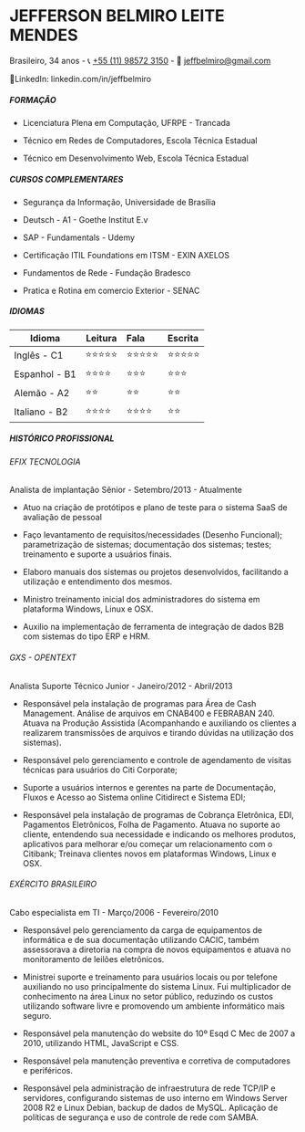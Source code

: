 # JEFFERSON BELMIRO LEITE MENDES

Brasileiro, 34 anos - :telephone_receiver:  [+55 (11) 98572 3150](callto:+5511985723150) - :e-mail: [jeffbelmiro@gmail.com](mailto:jeffbelmiro@gmail.com)

:link:LinkedIn: linkedin.com/in/jeffbelmiro

##### FORMAÇÃO

- Licenciatura Plena em Computação, UFRPE - Trancada

- Técnico em Redes de Computadores, Escola Técnica Estadual

- Técnico em Desenvolvimento Web, Escola Técnica Estadual

##### CURSOS COMPLEMENTARES

- Segurança da Informação, Universidade de Brasília

- Deutsch - A1 - Goethe Institut E.v

- SAP - Fundamentals - Udemy

- Certificação ITIL Foundations em ITSM - EXIN AXELOS

- Fundamentos de Rede - Fundação Bradesco

- Pratica e Rotina em comercio Exterior - SENAC

##### IDIOMAS

| Idioma        | Leitura                        | Fala                           | Escrita                        |
| ------------- | ------------------------------ | :----------------------------- | :----------------------------- |
| Inglês - C1   | :star::star::star::star::star: | :star::star::star::star::star: | :star::star::star::star::star: |
| Espanhol - B1 | :star::star::star::star:       | :star::star::star:             | :star::star::star:             |
| Alemão - A2   | :star::star:                   | :star::star:                   | :star::star:                   |
| Italiano - B2 | :star::star::star::star:       | :star::star::star::star:       | :star::star:                   |

##### HISTÓRICO PROFISSIONAL

###### EFIX TECNOLOGIA

Analista de implantação Sênior - Setembro/2013 - Atualmente

- Atuo na criação de protótipos e plano de teste para o sistema SaaS de avaliação de pessoal

- Faço levantamento de requisitos/necessidades (Desenho Funcional); parametrização de sistemas; documentação dos sistemas; testes; treinamento e suporte a usuários finais.

- Elaboro manuais dos sistemas ou projetos desenvolvidos, facilitando a utilização e entendimento dos mesmos.

- Ministro treinamento inicial dos administradores do sistema em plataforma Windows, Linux e OSX.

- Auxilio na implementação de ferramenta de integração de dados B2B com sistemas do tipo ERP e HRM.

  


###### GXS - OPENTEXT

Analista Suporte Técnico Junior - Janeiro/2012 - Abril/2013

- Responsável pela instalação de programas para Área de Cash Management. Análise de arquivos em CNAB400 e FEBRABAN 240. Atuava na Produção Assistida (Acompanhando e auxiliando os clientes a realizarem transmissões de arquivos e tirando dúvidas na utilização dos sistemas).

- Responsável pelo gerenciamento e controle de agendamento de visitas técnicas para usuários do Citi Corporate;

- Suporte a usuários internos e gerentes na parte de Documentação, Fluxos e Acesso ao Sistema online Citidirect e Sistema EDI;

- Responsável pela instalação de programas de Cobrança Eletrônica, EDI, Pagamentos Eletrônicos, Folha de Pagamento.  Atuava no suporte ao cliente, entendendo sua necessidade e indicando os melhores produtos, aplicativos para melhorar e/ou começar um relacionamento com o Citibank; Treinava clientes novos em plataformas Windows, Linux e OSX.

###### EXÉRCITO BRASILEIRO

Cabo especialista em TI - Março/2006 - Fevereiro/2010

- Responsável pelo gerenciamento da carga de equipamentos de informática e de sua documentação utilizando CACIC, também assessorava a diretoria na compra de novos equipamentos e atuava no monitoramento de leilões eletrônicos.

- Ministrei suporte e treinamento para usuários locais ou por telefone auxiliando no uso principalmente do sistema Linux. Fui multiplicador de conhecimento na área Linux no setor público, reduzindo os custos utilizando software livre e promovendo um ambiente informático mais seguro.

- Responsável pela manutenção do website do 10º Esqd C Mec de 2007 a 2010, utilizando HTML, JavaScript e CSS.

- Responsável pela manutenção preventiva e corretiva de computadores e periféricos.

- Responsável pela administração de infraestrutura de rede TCP/IP e servidores, configurando sistemas de uso interno em Windows Server 2008 R2 e Linux Debian, backup de dados de MySQL. Aplicação de políticas de segurança e uso de controle de rede com SAMBA. 